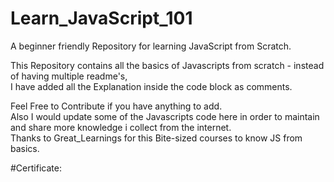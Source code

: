 # Learn_JavaScript_101
A beginner friendly Repository for learning JavaScript from Scratch.

This Repository contains all the basics of Javascripts from scratch - instead of having multiple readme's,<br>
I have added all the Explanation inside the code block as comments.

Feel Free to Contribute if you have anything to add.<br>
Also I would update some of the Javascripts code here in order to maintain and share more knowledge i collect from the internet.<br>
Thanks to Great_Learnings for this Bite-sized courses to know JS from basics.

#Certificate:
